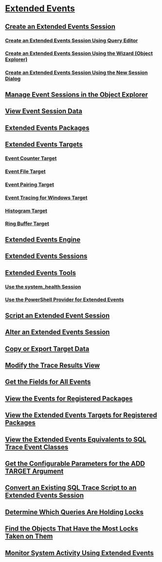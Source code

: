 # [Extended Events](extended-events.md)
## [Create an Extended Events Session](../../database-engine/create-an-extended-events-session.md)
### [Create an Extended Events Session Using Query Editor](../../database-engine/create-an-extended-events-session-using-query-editor.md)
### [Create an Extended Events Session Using the Wizard (Object Explorer)](../../database-engine/create-an-extended-events-session-using-the-wizard-object-explorer.md)
### [Create an Extended Events Session Using the New Session Dialog](../../database-engine/create-an-extended-events-session-using-the-new-session-dialog.md)
## [Manage Event Sessions in the Object Explorer](manage-event-sessions-in-the-object-explorer.md)
## [View Event Session Data](../../database-engine/view-event-session-data.md)
## [Extended Events Packages](sql-server-extended-events-packages.md)
## [Extended Events Targets](../../database-engine/sql-server-extended-events-targets.md)
### [Event Counter Target](../../database-engine/event-counter-target.md)
### [Event File Target](../../database-engine/event-file-target.md)
### [Event Pairing Target](../../database-engine/event-pairing-target.md)
### [Event Tracing for Windows Target](event-tracing-for-windows-target.md)
### [Histogram Target](../../database-engine/histogram-target.md)
### [Ring Buffer Target](../../database-engine/ring-buffer-target.md)
## [Extended Events Engine](sql-server-extended-events-engine.md)
## [Extended Events Sessions](sql-server-extended-events-sessions.md)
## [Extended Events Tools](extended-events-tools.md)
### [Use the system_health Session](use-the-ssms-xe-profiler.md)
### [Use the PowerShell Provider for Extended Events](use-the-powershell-provider-for-extended-events.md)
## [Script an Extended Event Session](../../database-engine/script-an-extended-event-session.md)
## [Alter an Extended Events Session](alter-an-extended-events-session.md)
## [Copy or Export Target Data](../../database-engine/copy-or-export-target-data.md)
## [Modify the Trace Results View](../../database-engine/modify-the-trace-results-view.md)
## [Get the Fields for All Events](../../database-engine/get-the-fields-for-all-events.md)
## [View the Events for Registered Packages](../../database-engine/view-the-events-for-registered-packages.md)
## [View the Extended Events Targets for Registered Packages](../../database-engine/view-the-extended-events-targets-for-registered-packages.md)
## [View the Extended Events Equivalents to SQL Trace Event Classes](view-the-extended-events-equivalents-to-sql-trace-event-classes.md)
## [Get the Configurable Parameters for the ADD TARGET Argument](../../database-engine/get-the-configurable-parameters-for-the-add-target-argument.md)
## [Convert an Existing SQL Trace Script to an Extended Events Session](convert-an-existing-sql-trace-script-to-an-extended-events-session.md)
## [Determine Which Queries Are Holding Locks](determine-which-queries-are-holding-locks.md)
## [Find the Objects That Have the Most Locks Taken on Them](find-the-objects-that-have-the-most-locks-taken-on-them.md)
## [Monitor System Activity Using Extended Events](monitor-system-activity-using-extended-events.md)
